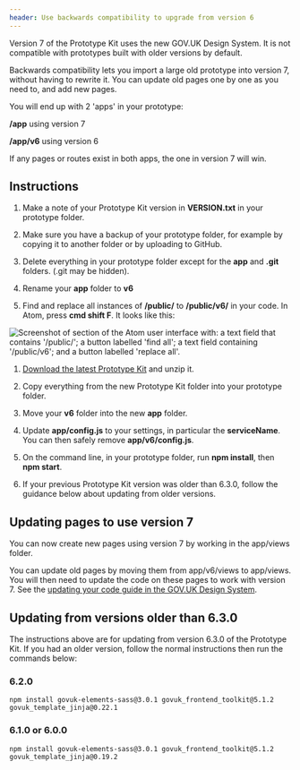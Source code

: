 ```yaml
---
header: Use backwards compatibility to upgrade from version 6
---
```


Version 7 of the Prototype Kit uses the new GOV.UK Design System. It is not compatible with prototypes built with older versions by default.

Backwards compatibility lets you import a large old prototype into version 7, without having to rewrite it. You can update old pages one by one as you need to, and add new pages.

You will end up with 2 'apps' in your prototype:

**/app** using version 7

**/app/v6** using version 6

If any pages or routes exist in both apps, the one in version 7 will win.

## Instructions

1. Make a note of your Prototype Kit version in **VERSION.txt** in your prototype folder.

1. Make sure you have a backup of your prototype folder, for example by copying it to another folder or by uploading to GitHub.

1. Delete everything in your prototype folder except for the **app** and **.git** folders. (.git may be hidden).

1. Rename your **app** folder to **v6**

1. Find and replace all instances of **/public/** to **/public/v6/** in your code.
In Atom, press **cmd shift F**. It looks like this:

![Screenshot of section of the Atom user interface with: a text field that contains '/public/'; a button labelled 'find all'; a text field containing '/public/v6'; and a button labelled 'replace all'.](/public/images/docs/backwards-compatibility-atom.png)

1. [Download the latest Prototype Kit](/docs/download) and unzip it.

1. Copy everything from the new Prototype Kit folder into your prototype folder.

1. Move your **v6** folder into the new **app** folder.

1. Update **app/config.js** to your settings, in particular the **serviceName**. You can then safely remove **app/v6/config.js**.

1. On the command line, in your prototype folder, run **npm install**, then **npm start**.

1. If your previous Prototype Kit version was older than 6.3.0, follow the guidance below about updating from older versions.

## Updating pages to use version 7

You can now create new pages using version 7 by working in the app/views folder.

You can update old pages by moving them from app/v6/views to app/views. You will then need to update the code on these pages to work with version 7. See the [updating your code guide in the GOV.UK Design System](https://design-system.service.gov.uk/get-started/updating-your-code/).

## Updating from versions older than 6.3.0

The instructions above are for updating from version 6.3.0 of the Prototype Kit. If you had an older version, follow the normal instructions then run the commands below:

### 6.2.0

```
npm install govuk-elements-sass@3.0.1 govuk_frontend_toolkit@5.1.2 govuk_template_jinja@0.22.1
```

### 6.1.0 or 6.0.0

```
npm install govuk-elements-sass@3.0.1 govuk_frontend_toolkit@5.1.2 govuk_template_jinja@0.19.2
```
